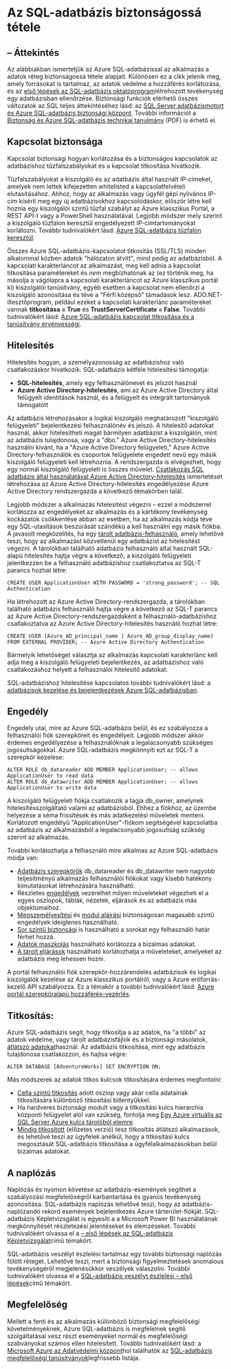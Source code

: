 <properties
   pageTitle="SQL-adatbázis biztonsági – áttekintés"
   description="Azure SQL-adatbázis és az SQL Server biztonságáról szól, beleértve a felhőben közötti különbségeket és az SQL Server helyszínen amikor hitelesítés, engedélyezési, kapcsolat biztonsági, titkosítást és megfelelőség."
   services="sql-database"
   documentationCenter=""
   authors="tmullaney"
   manager="jhubbard"
   editor=""/>

<tags
   ms.service="sql-database"
   ms.devlang="NA"
   ms.topic="article"
   ms.tgt_pltfrm="NA"
   ms.workload="data-management"
   ms.date="06/09/2016"
   ms.author="thmullan;jackr"/>


# <a name="securing-your-sql-database"></a>Az SQL-adatbázis biztonságossá tétele

## <a name="overview"></a>– Áttekintés

Az alábbiakban ismertetjük az Azure SQL-adatbázissal az alkalmazás a adatok réteg biztonságossá tétele alapjait. Különösen ez a cikk jelenik meg, amely forrásokat is tartalmaz, az adatok védelme a hozzáférés korlátozása, és az [első lépések az SQL-adatbázis oktatóprogram](sql-database-get-started.md)létrehozott tevékenység egy adatbázisban ellenőrzése. Biztonsági funkciók elérhető összes változatok az SQL teljes áttekintéséhez lásd: az [SQL Server adatbázismotort és Azure SQL-adatbázis biztonsági központ](https://msdn.microsoft.com/library/bb510589). További információt a [Biztonság és Azure SQL-adatbázis technikai tanulmány](https://download.microsoft.com/download/A/C/3/AC305059-2B3F-4B08-9952-34CDCA8115A9/Security_and_Azure_SQL_Database_White_paper.pdf) (PDF) is érhető el.

## <a name="connection-security"></a>Kapcsolat biztonsága

Kapcsolat biztonsági hogyan korlátozása és a biztonságos kapcsolatok az adatbázishoz tűzfalszabályokat és a kapcsolat titkosítása hivatkozik.

Tűzfalszabályokat a kiszolgáló és az adatbázis által használt IP-címeket, amelyek nem lettek kifejezetten whitelisted a kapcsolatfelvételi elutasításához. Ahhoz, hogy az alkalmazás vagy ügyfél gépi nyilvános IP-cím kísérli meg egy új adatbázisokhoz kapcsolódáskor, először létre kell hoznia egy kiszolgálói szintű tűzfal szabályt az Azure klasszikus Portal, a REST API-t vagy a PowerShell használatával. Legjobb módszer mely szerint a kiszolgáló tűzfalon keresztül engedélyezett IP-címtartományokat korlátozni. További tudnivalókért lásd: [Azure SQL-adatbázis tűzfalon keresztül](https://msdn.microsoft.com/library/ee621782).

Összes Azure SQL-adatbázis-kapcsolatot titkosítás (SSL/TLS) minden alkalommal közben adatok "hálózaton átvitt", mind pedig az adatbázisból. A kapcsolati karakterláncot az alkalmazást, meg kell adnia a kapcsolat titkosítása paramétereket és *nem* megbízhatónak az (ez történik meg, ha másolja a vágólapra a kapcsolati karakterláncot az Azure klasszikus portál ki) kiszolgálói tanúsítvány, egyéb esetben a kapcsolat nem ellenőrzi a kiszolgáló azonosítása és téve a "Férfi középső" támadások lesz. ADO.NET-illesztőprogram, például ezeket a kapcsolati karakterlánc paramétereket vannak **titkosítása = True** és **TrustServerCertificate = False**. További tudnivalókért lásd: [Azure SQL-adatbázis kapcsolat titkosítása és a tanúsítvány érvényességi](https://msdn.microsoft.com/library/azure/ff394108#encryption).


## <a name="authentication"></a>Hitelesítés

Hitelesítés hogyan, a személyazonosság az adatbázishoz való csatlakozáskor hivatkozik. SQL-adatbázis kétféle hitelesítési támogatja:

 - **SQL-hitelesítés**, amely egy felhasználónevet és jelszót használ
 - **Azure Active Directory-hitelesítés**, ami az Azure Active Directory által felügyelt identitások használ, és a felügyelt és integrált tartományok támogatott

Az adatbázis létrehozásakor a logikai kiszolgáló meghatározott "kiszolgáló felügyeleti" bejelentkezési felhasználónév és jelszó. A hitelesítő adatokat használ, akkor hitelesítheti magát bármilyen adatbázist a kiszolgálón, mint az adatbázis tulajdonosa, vagy a "dbo." Azure Active Directory-hitelesítés használni kívánt, ha a "Azure Active Directory felügyeleti," Azure Active Directory-felhasználók és csoportok felügyelete engedett nevű egy másik kiszolgáló felügyeleti kell létrehoznia. A rendszergazda is elvégezheti, hogy egy normál kiszolgáló felügyeleti is összes művelet. [Csatlakozás SQL adatbázis által használatával Azure Active Directory-hitelesítés](sql-database-aad-authentication.md) ismertetését létrehozása az Azure Active Directory-hitelesítés engedélyezése Azure Active Directory rendszergazda a következő témakörben talál.

Legjobb módszer a alkalmazás hitelesítést végezni – ezzel a módszerrel korlátozza az engedélyeket az alkalmazás és a kártékony tevékenység kockázatok csökkentése abban az esetben, ha az alkalmazás kódja téve egy SQL-utasítások beszúrását szándékú a kell használni egy másik fiókba. A javasolt megközelítés, ha egy [tárolt adatbázis-felhasználó](https://msdn.microsoft.com/library/ff929188), amely lehetővé teszi, hogy az alkalmazást közvetlenül egy adatbázist az hitelesítést végezni. A tárolókban található adatbázis felhasználó által használt SQL-alapú hitelesítés hajtja végre a következő, a kiszolgáló felügyeleti jelentkezzen be a felhasználó adatbázishoz csatlakoztatva az SQL-T parancs hozhat létre:

```
CREATE USER ApplicationUser WITH PASSWORD = 'strong_password'; -- SQL Authentication
```

Ha létrehozott az Azure Active Directory-rendszergazda, a tárolókban található adatbázis felhasználó hajtja végre a következő az SQL-T parancs az Azure Active Directory-rendszergazdaként a felhasználó-adatbázishoz csatlakoztatva az Azure Active Directory-hitelesítés használó hozhat létre:

```
CREATE USER [Azure_AD_principal_name | Azure_AD_group_display_name] FROM EXTERNAL PROVIDER; -- Azure Active Directory Authentication
```

Bármelyik lehetőséget választja az alkalmazás kapcsolati karakterlánc kell adja meg a kiszolgáló felügyeleti bejelentkezés, az adatbázishoz való csatlakozáshoz helyett a felhasználói hitelesítő adatokat.

SQL-adatbázishoz hitelesítése kapcsolatos további tudnivalókért lásd: a [adatbázisok kezelése és bejelentkezések Azure SQL-adatbázisban](sql-database-manage-logins.md).


## <a name="authorization"></a>Engedély
Engedély utal, mire az Azure SQL-adatbázis belül, és ez szabályozza a felhasználói fiók szerepköreit és engedélyeit. Legjobb módszer akkor érdemes engedélyezése a felhasználóknak a legalacsonyabb szükséges jogosultságokkal. Azure SQL-adatbázis megkönnyíti ezt az SQL-T a szerepkör kezelése:

```
ALTER ROLE db_datareader ADD MEMBER ApplicationUser; -- allows ApplicationUser to read data
ALTER ROLE db_datawriter ADD MEMBER ApplicationUser; -- allows ApplicationUser to write data
```

A kiszolgáló felügyeleti fiókja csatlakozik a tagja db_owner, amelynek hitelesítésszolgáltató valami az adatbázisból. Ehhez a fiókhoz, az üzembe helyezése a séma frissítések és más adatkezelési műveletek menteni. Korlátozott engedélyű "ApplicationUser"-fiókom segítségével kapcsolatba az adatbázis az alkalmazásból a legalacsonyabb jogosultság szükség szerint az alkalmazás.

További korlátozhatja a felhasználó mire alkalmas az Azure SQL-adatbázis módja van:

* [Adatbázis szerepkörök](https://msdn.microsoft.com/library/ms189121) db_datareader és db_datawriter nem nagyobb teljesítményű alkalmazás felhasználói fiókokat vagy kisebb hatékony kimutatásokat létrehozására használható.
* Részletes [engedélyek](https://msdn.microsoft.com/library/ms191291) vezérelhet milyen műveleteket végezheti el a egyes oszlopok, táblák, nézetek, eljárások és az adatbázis más objektumaihoz.
* [Megszemélyesítési](https://msdn.microsoft.com/library/vstudio/bb669087) és [modul aláírási](https://msdn.microsoft.com/library/bb669102) biztonságosan magasabb szintű engedélyek ideiglenes használható.
* [Sor szintű biztonsági](https://msdn.microsoft.com/library/dn765131) is használható a sorokat egy felhasználó határ férhet hozzá.
* [Adatok maszkolás](sql-database-dynamic-data-masking-get-started.md) használható korlátozza a bizalmas adatokat.
* [A tárolt eljárások](https://msdn.microsoft.com/library/ms190782) használható korlátozhatja a műveleteket, amelyeket az adatbázis meg lehessen hozni.

A portál felhasználói fiók szerepkör-hozzárendelés adatbázisok és logikai kiszolgálók kezelése az Azure klasszikus portálról, vagy a Azure erőforrás-kezelő API szabályozza. Ez a témakör a további tudnivalókért lásd: [Azure portál szerepköralapú hozzáférés-vezérlés](../active-directory./role-based-access-control-configure.md).


## <a name="encryption"></a>Titkosítás:

Azure SQL-adatbázis segít, hogy titkosítja a az adatok, ha "a többi" az adatok védelme, vagy tárolt adatbázisfájlok és a biztonsági másolatok, [átlátszó adatokat](http://go.microsoft.com/fwlink/?LinkId=526242)használ. Az adatbázis titkosítása, mint egy adatbázis tulajdonosa csatlakozzon, és hajtsa végre:

```
ALTER DATABASE [AdventureWorks] SET ENCRYPTION ON;
```

Más módszerek az adatok titkos kulcsok titkosítására érdemes megfontolni:

* [Cella szintű titkosítás](https://msdn.microsoft.com/library/ms179331.aspx) adott oszlop vagy akár cella adatainak titkosítására különböző titkosítási billentyűkkel.
* Ha hardveres biztonsági modult vagy a titkosítási kulcs hierarchia központi felügyelet alól van szükség, fontolja meg [Egy Azure virtuális az SQL Server Azure kulcs tárolóból elemre](http://blogs.technet.com/b/kv/archive/2015/01/12/using-the-key-vault-for-sql-server-encryption.aspx).
* [Mindig titkosított](https://msdn.microsoft.com/library/mt163865.aspx) (előzetes verzió) tesz titkosítás átlátszó alkalmazások, és lehetővé teszi az ügyfelek anélkül, hogy a titkosítási kulcs megosztását SQL-adatbázis titkosítása a ügyfélalkalmazásokban belül bizalmas adatokat.

## <a name="auditing"></a>A naplózás

Naplózás és nyomon követése az adatbázis-események segíthet a szabályozási megfelelőségről karbantartása és gyanús tevékenység azonosítása. SQL-adatbázis naplózás lehetővé teszi, hogy az adatbázis-naplózandó rekord események bejelentkezés Azure tárterület-fiókját. SQL-adatbázis Képletvizsgálat is egyesíti a a Microsoft Power BI használatának megkönnyítését részletezési jelentéseket és elemzéseket. További tudnivalókért olvassa el a [– első lépések az SQL-adatbázis Képletvizsgálat](sql-database-auditing-get-started.md)című témakört.

SQL-adatbázis veszélyt észlelési tartalmaz egy további biztonsági naplózás fölött réteget. Lehetővé teszi, mert a biztonsági figyelmeztetések anomalous tevékenységéről megjelenésükkor veszélyek válaszolni. További tudnivalókért olvassa el a [SQL-adatbázis veszélyt észlelési – első lépések](sql-database-threat-detection-get-started.md)című témakört.  

## <a name="compliance"></a>Megfelelőség

Mellett a fenti és az alkalmazás különböző biztonsági megfelelőségi követelményeknek, Azure SQL-adatbázis is megfelelnek segítő szolgáltatásai vesz részt eseményeket normál és megfelelőségi szabványokat számos ellen hitelesített. További tudnivalókért lásd: a [Microsoft Azure az Adatvédelmi központ](https://azure.microsoft.com/support/trust-center/)hol találhatók az [SQL-adatbázis megfelelőségi tanúsítványok](https://azure.microsoft.com/support/trust-center/services/)legfrissebb listája.
